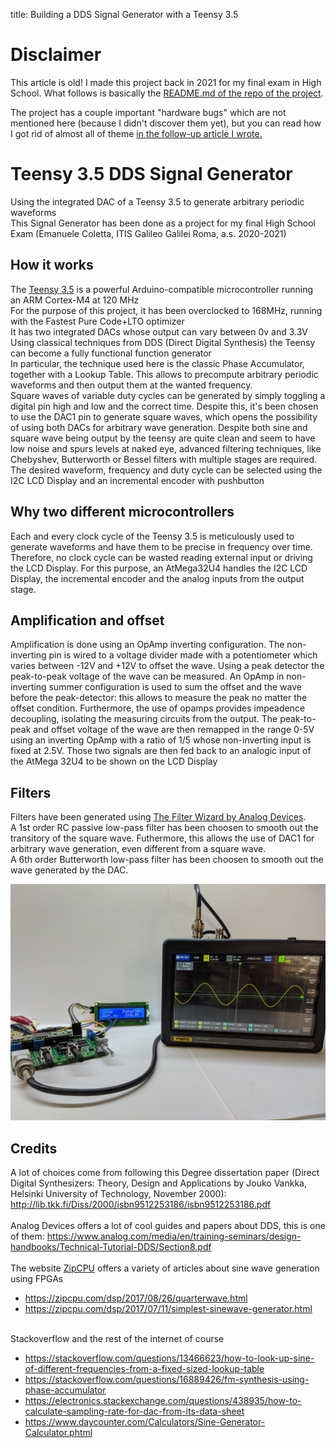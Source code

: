 title: Building a DDS Signal Generator with a Teensy 3.5

# Disclaimer

This article is old! I made this project back in 2021 for my final exam in High School. What follows is
basically the <a href="https://github.com/emamaker/signalgenerator-teensy">README.md of the repo of
the project</a>.

The project has a couple important "hardware bugs" which are not mentioned here (because I didn't
	discover them yet), but you can read how I got rid of almost all of theme <a
href="/projects/function-gen-fix.html">in the follow-up article I wrote.</a>

# Teensy 3.5 DDS Signal Generator
Using the integrated DAC of a Teensy 3.5 to generate arbitrary periodic waveforms<br>
This Signal Generator has been done as a project for my final High School Exam (Emanuele Coletta, ITIS Galileo Galilei Roma, a.s. 2020-2021) <br>

## How it works
The [Teensy 3.5](https://www.pjrc.com/store/teensy35.html) is a powerful Arduino-compatible microcontroller running an ARM Cortex-M4 at 120 MHz<br>
For the purpose of this project, it has been overclocked to 168MHz, running with the Fastest Pure Code+LTO optimizer<br>
It has two integrated DACs whose output can vary between 0v and 3.3V<br>
Using classical techniques from DDS (Direct Digital Synthesis) the Teensy can become a fully functional function generator<br>
In particular, the technique used here is the classic Phase Accumulator, together with a Lookup Table. This allows to precompute arbitrary periodic waveforms and then output them at the wanted frequency.<br>
Square waves of variable duty cycles can be generated by simply toggling a digital pin high and low and the correct time. Despite this, it's been chosen to use the DAC1 pin to generate square waves, which opens the possibility of using both DACs for arbitrary wave generation.
Despite both sine and square wave being output by the teensy are quite clean and seem to have low noise and spurs levels at naked eye, advanced filtering techniques, like Chebyshev, Butterworth or Bessel filters with multiple stages are required.
The desired waveform, frequency and duty cycle can be selected using the I2C LCD Display and an incremental encoder with pushbutton

## Why two different microcontrollers
Each and every clock cycle of the Teensy 3.5 is meticulously used to generate waveforms and have them to be precise in frequency over time. Therefore, no clock cycle can be wasted reading external input or driving the LCD Display. For this purpose, an AtMega32U4 handles the I2C LCD Display, the incremental encoder and the analog inputs from the output stage.

## Amplification and offset
Amplification is done using an OpAmp inverting configuration. The non-inverting pin is wired to a voltage divider made with a potentiometer which varies between -12V and +12V to offset the wave.
Using a peak detector the peak-to-peak voltage of the wave can be measured. An OpAmp in non-inverting summer configuration is used to sum the offset and the wave before the peak-detector: this allows to measure the peak no matter the offset condition. Furthermore, the use of opamps provides impeadence decoupling, isolating the measuring circuits from the output. The peak-to-peak and offset voltage of the wave are then remapped in the range 0-5V using an inverting OpAmp with a ratio of 1/5 whose non-inverting input is fixed at 2.5V. Those two signals are then fed back to an analogic input of the AtMega 32U4 to be shown on the LCD Display


## Filters
Filters have been generated using [The Filter Wizard by Analog Devices](https://tools.analog.com/en/filterwizard/). <br>
A 1st order RC passive low-pass filter has been choosen to smooth out the transitory of the square wave. Futhermore, this allows the use of DAC1 for arbitrary wave generation, even different from a square wave. <br>
A 6th order Butterworth low-pass filter has been choosen to smooth out the wave generated by the DAC. <br>

![alt text](https://github.com/EmaMaker/SignalGenerator-Teensy/blob/master/Docs/Images/IMG_20210529_172844877.jpg?raw=true)


## Credits
A lot of choices come from following this Degree dissertation paper (Direct Digital Synthesizers: Theory, Design and Applications by Jouko Vankka, Helsinki University of Technology, November 2000): http://lib.tkk.fi/Diss/2000/isbn9512253186/isbn9512253186.pdf<br>
<br>Analog Devices offers a lot of cool guides and papers about DDS, this is one of them: https://www.analog.com/media/en/training-seminars/design-handbooks/Technical-Tutorial-DDS/Section8.pdf<br>
<br>The website [ZipCPU](zipcpu.com) offers a variety of articles about sine wave generation using FPGAs<br>
- https://zipcpu.com/dsp/2017/08/26/quarterwave.html<br>
- https://zipcpu.com/dsp/2017/07/11/simplest-sinewave-generator.html

<br>Stackoverflow and the rest of the internet of course<br>
- https://stackoverflow.com/questions/13466623/how-to-look-up-sine-of-different-frequencies-from-a-fixed-sized-lookup-table<br>
- https://stackoverflow.com/questions/16889426/fm-synthesis-using-phase-accumulator<br>
- https://electronics.stackexchange.com/questions/438935/how-to-calculate-sampling-rate-for-dac-from-its-data-sheet<br>
- https://www.daycounter.com/Calculators/Sine-Generator-Calculator.phtml<br>
